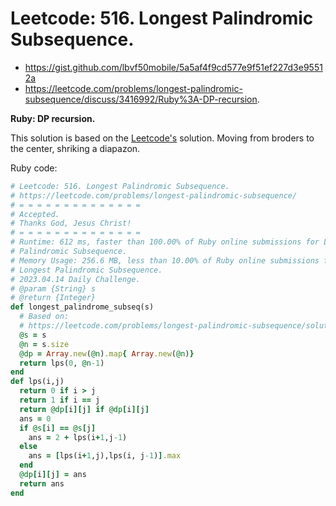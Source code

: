 # Leetcode: 516. Longest Palindromic Subsequence.

- https://gist.github.com/lbvf50mobile/5a5af4f9cd577e9f51ef227d3e95512a
- https://leetcode.com/problems/longest-palindromic-subsequence/discuss/3416992/Ruby%3A-DP-recursion.

**Ruby: DP recursion.**

This solution is based on the
[Leetcode's](https://leetcode.com/problems/longest-palindromic-subsequence/solution/)
solution. Moving from broders to the center, shriking a diapazon.


Ruby code:
```Ruby
# Leetcode: 516. Longest Palindromic Subsequence.
# https://leetcode.com/problems/longest-palindromic-subsequence/
# = = = = = = = = = = = = = =
# Accepted.
# Thanks God, Jesus Christ!
# = = = = = = = = = = = = = =
# Runtime: 612 ms, faster than 100.00% of Ruby online submissions for Longest
# Palindromic Subsequence. 
# Memory Usage: 256.6 MB, less than 10.00% of Ruby online submissions for
# Longest Palindromic Subsequence.
# 2023.04.14 Daily Challenge.
# @param {String} s
# @return {Integer}
def longest_palindrome_subseq(s)
  # Based on:
  # https://leetcode.com/problems/longest-palindromic-subsequence/solution/
  @s = s
  @n = s.size
  @dp = Array.new(@n).map{ Array.new(@n)}
  return lps(0, @n-1)
end
def lps(i,j)
  return 0 if i > j
  return 1 if i == j
  return @dp[i][j] if @dp[i][j]
  ans = 0
  if @s[i] == @s[j] 
    ans = 2 + lps(i+1,j-1)
  else
    ans = [lps(i+1,j),lps(i, j-1)].max
  end
  @dp[i][j] = ans
  return ans
end
```
